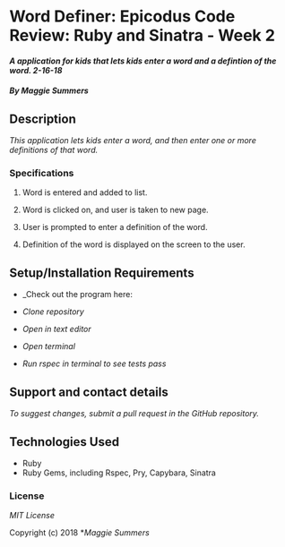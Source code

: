 # Word Definer: Epicodus Code Review: Ruby and Sinatra - Week 2

#### _A application for kids that lets kids enter a word and a defintion of the word. 2-16-18_

#### _By Maggie Summers_

## Description

_This application lets kids enter a word, and then enter one or more definitions of that word._

### Specifications
  1. Word is entered and added to list.

  2. Word is clicked on, and user is taken to new page.

  3. User is prompted to enter a definition of the word.

  4. Definition of the word is displayed on the screen to the user.

## Setup/Installation Requirements

* _Check out the program here:

* _Clone repository_

* _Open in text editor_

* _Open terminal_

* _Run rspec in terminal to see tests pass_

## Support and contact details

_To suggest changes, submit a pull request in the GitHub repository._

## Technologies Used

* Ruby
* Ruby Gems, including Rspec, Pry, Capybara, Sinatra

### License

*MIT License*

Copyright (c) 2018 **_Maggie Summers_*
